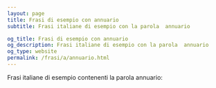 ```yaml
---
layout: page
title: Frasi di esempio con annuario 
subtitle: Frasi italiane di esempio con la parola  annuario

og_title: Frasi di esempio con annuario 
og_description: Frasi italiane di esempio con la parola  annuario
og_type: website
permalink: /frasi/a/annuario.html
---
```


Frasi italiane di esempio contenenti la parola annuario:


